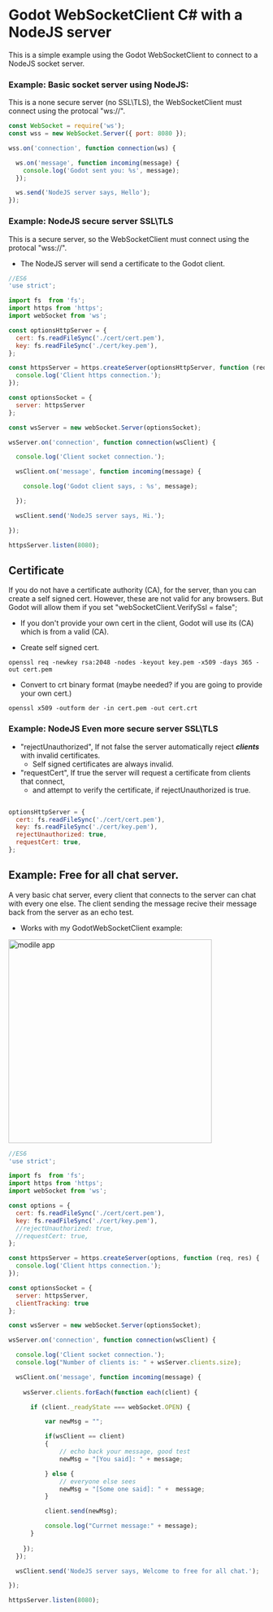 
# Godot WebSocketClient C# with a NodeJS server

This is a simple example using the Godot WebSocketClient to connect to a NodeJS socket server. 

### Example: Basic socket server using NodeJS: 

This is a none secure server (no SSL\TLS), the WebSocketClient must connect using the protocal "ws://".

```javascript
const WebSocket = require('ws');
const wss = new WebSocket.Server({ port: 8080 });

wss.on('connection', function connection(ws) {

  ws.on('message', function incoming(message) {
    console.log('Godot sent you: %s', message);
  });

  ws.send('NodeJS server says, Hello'); 
});
```

### Example: NodeJS secure server SSL\TLS 

This is a secure server, so the WebSocketClient must connect using the protocal "wss://". 
 * The NodeJS server will send a certificate to the Godot client.

```javascript
//ES6 
'use strict';

import fs  from 'fs';
import https from 'https';
import webSocket from 'ws';

const optionsHttpServer = {
  cert: fs.readFileSync('./cert/cert.pem'),
  key: fs.readFileSync('./cert/key.pem'),
};

const httpsServer = https.createServer(optionsHttpServer, function (req, res) {
  console.log('Client https connection.');
});

const optionsSocket = {
  server: httpsServer
};

const wsServer = new webSocket.Server(optionsSocket);

wsServer.on('connection', function connection(wsClient) {

  console.log('Client socket connection.');

  wsClient.on('message', function incoming(message) {

    console.log('Godot client says, : %s', message);

  });

  wsClient.send('NodeJS server says, Hi.');

});

httpsServer.listen(8080);
```

## Certificate
If you do not have a certificate authority (CA), for the server, than you can create a self signed cert. However, these are not valid for any browsers.
But Godot will allow them if you set "webSocketClient.VerifySsl = false";

  * If you don't provide your own cert in the client, Godot will use its (CA) which is from a valid (CA).

* Create self signed cert.
```
openssl req -newkey rsa:2048 -nodes -keyout key.pem -x509 -days 365 -out cert.pem
```
* Convert to crt binary format (maybe needed? if you are going to provide your own cert.)
```
openssl x509 -outform der -in cert.pem -out cert.crt
```

### Example: NodeJS Even more secure server SSL\TLS 

  * "rejectUnauthorized",  If not false the server automatically reject _***clients***_ with invalid certificates.
    * Self signed certificates are always invalid.   
  * "requestCert", If true the server will request a certificate from clients that connect,
    * and attempt to verify the certificate, if rejectUnauthorized is true.

```javascript

optionsHttpServer = {
  cert: fs.readFileSync('./cert/cert.pem'),
  key: fs.readFileSync('./cert/key.pem'),
  rejectUnauthorized: true,
  requestCert: true,
};
```

## Example: Free for all chat server.

A very basic chat server, every client that connects to the server can chat with every one else. 
The client sending the message recive their message back from the server as an echo test.
* Works with my GodotWebSocketClient example:

<img src="https://github.com/cjpdev/GodotWebSocketClient/blob/main/image.png" alt="modile app" width="400"/>

```javascript
//ES6 
'use strict';

import fs  from 'fs';
import https from 'https';
import webSocket from 'ws';

const options = {
  cert: fs.readFileSync('./cert/cert.pem'),
  key: fs.readFileSync('./cert/key.pem'),
  //rejectUnauthorized: true,
  //requestCert: true,
};

const httpsServer = https.createServer(options, function (req, res) {
  console.log('Client https connection.');
});

const optionsSocket = {
  server: httpsServer,
  clientTracking: true
};

const wsServer = new webSocket.Server(optionsSocket);

wsServer.on('connection', function connection(wsClient) {

  console.log('Client socket connection.');
  console.log("Number of clients is: " + wsServer.clients.size);

  wsClient.on('message', function incoming(message) {
  
    wsServer.clients.forEach(function each(client) {

      if (client._readyState === webSocket.OPEN) {

          var newMsg = "";

          if(wsClient == client)
          {
              // echo back your message, good test
              newMsg = "[You said]: " + message;

          } else {
              // everyone else sees
              newMsg = "[Some one said]: " +  message;
          }

          client.send(newMsg);

          console.log("Currnet message:" + message);
      }   
    
    });
  });

  wsClient.send('NodeJS server says, Welcome to free for all chat.');

});

httpsServer.listen(8080);
```
